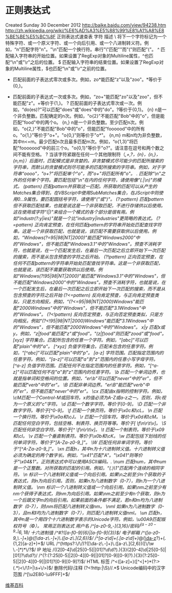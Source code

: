 
正则表达式
=====
Created Sunday 30 December 2012
<http://baike.baidu.com/view/94238.htm>
<http://zh.wikipedia.org/wiki/%E6%AD%A3%E5%88%99%E8%A1%A8%E8%BE%BE%E5%BC%8F>
正则表达式速查表
字符	描述
\	将下一个字符标记为一个特殊字符、或一个原义字符、或一个向后引用、或一个八进制转义符。例如，“n"匹配字符"n"。"\n"匹配一个换行符。串行"\\"匹配"\"而"\("则匹配"("。
^	匹配输入字符串的开始位置。如果设置了RegExp对象的Multiline属性，^也匹配“\n"或"\r"之后的位置。
$	匹配输入字符串的结束位置。如果设置了RegExp对象的Multiline属性，$也匹配“\n"或"\r"之前的位置。

* 匹配前面的子表达式零次或多次。例如，zo*能匹配“z"以及"zoo"。*等价于{0,}。

+	匹配前面的子表达式一次或多次。例如，“zo+"能匹配"zo"以及"zoo"，但不能匹配"z"。+等价于{1,}。
?	匹配前面的子表达式零次或一次。例如，“do(es)?"可以匹配"does"或"does"中的"do"。?等价于{0,1}。
{n}	n是一个非负整数。匹配确定的n次。例如，“o{2}"不能匹配"Bob"中的"o"，但是能匹配"food"中的两个o。
{n,}	n是一个非负整数。至少匹配n次。例如，“o{2,}"不能匹配"Bob"中的"o"，但能匹配"foooood"中的所有o。"o{1,}"等价于"o+"。"o{0,}"则等价于"o*"。
{n,m}	m和n均为非负整数，其中n<=m。最少匹配n次且最多匹配m次。例如，“o{1,3}"将匹配"fooooood"中的前三个o。"o{0,1}"等价于"o?"。请注意在逗号和两个数之间不能有空格。
?	当该字符紧跟在任何一个其他限制符（*,+,?，{n}，{n,}，{n,m}）后面时，匹配模式是非贪婪的。非贪婪模式尽可能少的匹配所搜索的字符串，而默认的贪婪模式则尽可能多的匹配所搜索的字符串。例如，对于字符串“oooo"，"o+?"将匹配单个"o"，而"o+"将匹配所有"o"。
.	匹配除“\n"之外的任何单个字符。要匹配包括"\n"在内的任何字符，请使用像"(.|\n)"的模式。
(pattern)	匹配pattern并获取这一匹配。所获取的匹配可以从产生的Matches集合得到，在VBScript中使用SubMatches集合，在JScript中则使用$0…$9属性。要匹配圆括号字符，请使用“\("或"\)"。
(?:pattern)	匹配pattern但不获取匹配结果，也就是说这是一个非获取匹配，不进行存储供以后使用。这在使用或字符“(|)"来组合一个模式的各个部分是很有用。例如"industr(?:y|ies)"就是一个比"industry|industries"更简略的表达式。
(?=pattern)	正向肯定预查，在任何匹配pattern的字符串开始处匹配查找字符串。这是一个非获取匹配，也就是说，该匹配不需要获取供以后使用。例如，“Windows(?=95|98|NT|2000)"能匹配"Windows2000"中的"Windows"，但不能匹配"Windows3.1"中的"Windows"。预查不消耗字符，也就是说，在一个匹配发生后，在最后一次匹配之后立即开始下一次匹配的搜索，而不是从包含预查的字符之后开始。
(?!pattern)	正向否定预查，在任何不匹配pattern的字符串开始处匹配查找字符串。这是一个非获取匹配，也就是说，该匹配不需要获取供以后使用。例如“Windows(?!95|98|NT|2000)"能匹配"Windows3.1"中的"Windows"，但不能匹配"Windows2000"中的"Windows"。预查不消耗字符，也就是说，在一个匹配发生后，在最后一次匹配之后立即开始下一次匹配的搜索，而不是从包含预查的字符之后开始
(?<=pattern)	反向肯定预查，与正向肯定预查类拟，只是方向相反。例如，“(?<=95|98|NT|2000)Windows"能匹配"2000Windows"中的"Windows"，但不能匹配"3.1Windows"中的"Windows"。
(?<!pattern)	反向否定预查，与正向否定预查类拟，只是方向相反。例如“(?<!95|98|NT|2000)Windows"能匹配"3.1Windows"中的"Windows"，但不能匹配"2000Windows"中的"Windows"。
x|y	匹配x或y。例如，“z|food"能匹配"z"或"food"。"(z|f)ood"则匹配"zood"或"food"。
[xyz]	字符集合。匹配所包含的任意一个字符。例如，“[abc]"可以匹配"plain"中的"a"。
[^xyz]	负值字符集合。匹配未包含的任意字符。例如，“[^abc]"可以匹配"plain"中的"p"。
[a-z]	字符范围。匹配指定范围内的任意字符。例如，“[a-z]"可以匹配"a"到"z"范围内的任意小写字母字符。
[^a-z]	负值字符范围。匹配任何不在指定范围内的任意字符。例如，“[^a-z]"可以匹配任何不在"a"到"z"范围内的任意字符。
\b	匹配一个单词边界，也就是指单词和空格间的位置。例如，“er\b"可以匹配"never"中的"er"，但不能匹配"verb"中的"er"。
\B	匹配非单词边界。“er\B"能匹配"verb"中的"er"，但不能匹配"never"中的"er"。
\cx	匹配由x指明的控制字符。例如，\cM匹配一个Control-M或回车符。x的值必须为A-Z或a-z之一。否则，将c视为一个原义的“c"字符。
\d	匹配一个数字字符。等价于[0-9]。
\D	匹配一个非数字字符。等价于[^0-9]。
\f	匹配一个换页符。等价于\x0c和\cL。
\n	匹配一个换行符。等价于\x0a和\cJ。
\r	匹配一个回车符。等价于\x0d和\cM。
\s	匹配任何空白字符，包括空格、制表符、换页符等等。等价于[ \f\n\r\t\v]。
\S	匹配任何非空白字符。等价于[^ \f\n\r\t\v]。
\t	匹配一个制表符。等价于\x09和\cI。
\v	匹配一个垂直制表符。等价于\x0b和\cK。
\w	匹配包括下划线的任何单词字符。等价于“[A-Za-z0-9_]"。
\W	匹配任何非单词字符。等价于“[^A-Za-z0-9_]"。
\xn	匹配n，其中n为十六进制转义值。十六进制转义值必须为确定的两个数字长。例如，“\x41"匹配"A"。"\x041"则等价于"\x04&1"。正则表达式中可以使用ASCII编码。.
\num	匹配num，其中num是一个正整数。对所获取的匹配的引用。例如，“(.)\1"匹配两个连续的相同字符。
\n	标识一个八进制转义值或一个向后引用。如果\n之前至少n个获取的子表达式，则n为向后引用。否则，如果n为八进制数字（0-7），则n为一个八进制转义值。
\nm	标识一个八进制转义值或一个向后引用。如果\nm之前至少有nm个获得子表达式，则nm为向后引用。如果\nm之前至少有n个获取，则n为一个后跟文字m的向后引用。如果前面的条件都不满足，若n和m均为八进制数字（0-7），则\nm将匹配八进制转义值nm。
\nml	如果n为八进制数字（0-3），且m和l均为八进制数字（0-7），则匹配八进制转义值nml。
\un	匹配n，其中n是一个用四个十六进制数字表示的Unicode字符。例如，\u00A9匹配版权符号（©）。
常用正则表达式
用户名	/^[a-z0-9_-]{3,16}$/
密码	/^[a-z0-9_-]{6,18}$/
十六进制值	/^#?([a-f0-9]{6}|[a-f0-9]{3})$/
电子邮箱	/^([a-z0-9_\.-]+)@([\da-z\.-]+)\.([a-z\.]{2,6})$/
/^[a-z\d]+(\.[a-z\d]+)*@([\da-z](-[\da-z])?)+(\.{1,2}[a-z]+)+$/
URL	/^(https?:\/\/)?([\da-z\.-]+)\.([a-z\.]{2,6})([\/\w \.-]*)*\/?$/
IP 地址	/((2[0-4]\d|25[0-5]|[01]?\d\d?)\.){3}(2[0-4]\d|25[0-5]|[01]?\d\d?)/
/^(?:(?:25[0-5]|2[0-4][0-9]|[01]?[0-9][0-9]?)\.){3}(?:25[0-5]|2[0-4][0-9]|[01]?[0-9][0-9]?)$/
HTML 标签	/^<([a-z]+)([^<]+)*(?:>(.*)<\/\1>|\s+\/>)$/
删除代码\\注释	(?<!http:|\S)//.*$
Unicode编码中的汉字范围	/^[\u2E80-\u9FFF]+$/


[维基百科](http://zh.wikipedia.org/wiki/%E6%AD%A3%E5%88%99%E8%A1%A8%E8%BE%BE%E5%BC%8F)
